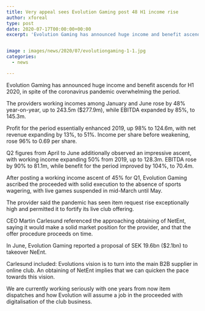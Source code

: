 ```yaml
---
title: Very appeal sees Evolution Gaming post 48 H1 income rise
author: xforeal 
type: post
date: 2020-07-17T00:00:00+00:00
excerpt: 'Evolution Gaming has announced huge income and benefit ascends for H1 2020, in spite of the coronavirus pandemic overwhelming the period '


image : images/news/2020/07/evolutiongaming-1-1.jpg
categories:
  - news

---
```

Evolution Gaming has announced huge income and benefit ascends for H1 2020, in spite of the coronavirus pandemic overwhelming the period. 

The providers working incomes among January and June rose by 48&percnt; year-on-year, up to 243.5m ($277.9m), while EBITDA expanded by 85&percnt;, to 145.3m. 

Profit for the period essentially enhanced 2019, up 98&percnt; to 124.6m, with net revenue expanding by 13&percnt;, to 51&percnt;. Income per share before weakening, rose 96&percnt; to 0.69 per share. 

Q2 figures from April to June additionally observed an impressive ascent, with working income expanding 50&percnt; from 2019, up to 128.3m. EBITDA rose by 90&percnt; to 81.1m, while benefit for the period improved by 104&percnt;, to 70.4m. 

After posting a working income ascent of 45&percnt; for Q1, Evolution Gaming ascribed the proceeded with solid execution to the absence of sports wagering, with live games suspended in mid-March until May. 

The provider said the pandemic has seen item request rise exceptionally high and permitted it to fortify its live club offering. 

CEO Martin Carlesund referenced the approaching obtaining of NetEnt, saying it would make a solid market position for the provider, and that the offer procedure proceeds on time. 

In June, Evolution Gaming reported a proposal of SEK 19.6bn ($2.1bn) to takeover NeEnt. 

Carlesund included: Evolutions vision is to turn into the main B2B supplier in online club. An obtaining of NetEnt implies that we can quicken the pace towards this vision. 

We are currently working seriously with one years from now item dispatches and how Evolution will assume a job in the proceeded with digitalisation of the club business.